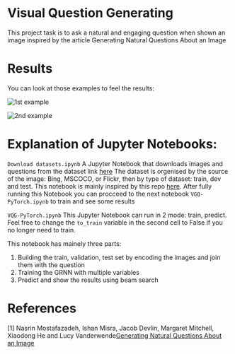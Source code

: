 # Visual Question Generating
This project task is to ask a natural and engaging question when shown an image inspired by the article Generating Natural Questions About an Image

# Results
You can look at those examples to feel the results:

![1st example](https://github.com/eladwass/VQG/blob/master/result/party.png?raw=true)

![2nd example](https://github.com/eladwass/VQG/blob/master/result/store.png?raw=true)

# Explanation of Jupyter Notebooks:
```Download datasets.ipynb```
A Jupyter Notebook that downloads images and questions from the dataset link 
<a href='https://www.microsoft.com/en-us/download/details.aspx?id=53670'>here</a>
The dataset is orgenised by the source of the image: Bing, MSCOCO, or Flickr, then by type of dataset: train, dev and test.
This notebook is mainly inspired by this repo
 <a href="https://github.com/gitlost-murali/Natural-Questions-Generation-from-Images">here</a>.
 After fully running this Notebook you can procceed to the next notebook ```VGQ-PyTorch.ipynb``` to train and see some results

```VQG-PyTorch.ipynb```
This Jupyter Notebook can run in 2 mode: train, predict.
Feel free to change the ```to_train``` variable in the second cell to False if you no longer need to train.

This notebook has mainely three parts:
1. Building the train, validation, test set by encoding the images and join them with the question
2. Training the GRNN with multiple variables
3. Predict and show the results using beam search


# References

[1] Nasrin Mostafazadeh, Ishan Misra, Jacob Devlin, Margaret Mitchell, Xiaodong He and Lucy Vanderwende<a href="https://arxiv.org/pdf/1603.06059.pdf">Generating Natural Questions About an Image</a>

